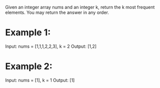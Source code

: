 Given an integer array nums and an integer k, return the k most frequent elements. You may return the answer in any order.


# Example 1:
Input: nums = [1,1,1,2,2,3], k = 2
Output: [1,2]

# Example 2:
Input: nums = [1], k = 1
Output: [1]